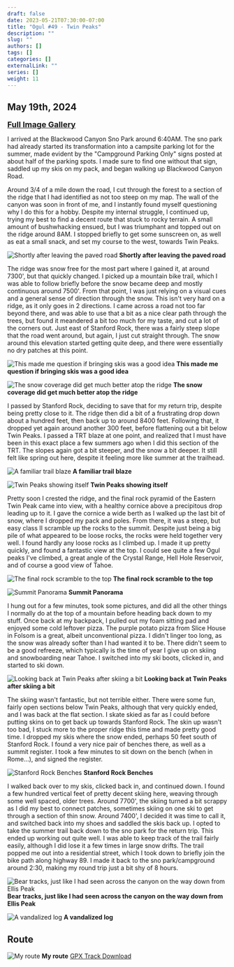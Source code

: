 ```yaml
---
draft: false
date: 2023-05-21T07:30:00-07:00
title: "Ogul #49 - Twin Peaks"
description: ""
slug: ""
authors: []
tags: []
categories: []
externalLink: ""
series: []
weight: 11
---
```

## May 19th, 2024

<a href="../galleries/twin-peaks-gallery/"><font size="4"><b>Full Image Gallery</b></font></a>

I arrived at the Blackwood Canyon Sno Park around 6:40AM. The sno park had already started its transformation into a campsite parking lot for the summer, made evident by the "Campground Parking Only" signs posted at about half of the parking spots. I made sure to find one without that sign, saddled up my skis on my pack, and began walking up Blackwood Canyon Road. 

Around 3/4 of a mile down the road, I cut through the forest to a section of the ridge that I had identified as not too steep on my map. The wall of the canyon was soon in front of me, and I instantly found myself questioning why I do this for a hobby. Despite my internal struggle, I continued up, trying my best to find a decent route that stuck to rocky terrain. A small amount of bushwhacking ensued, but I was triumphant and topped out on the ridge around 8AM. I stopped briefly to get some sunscreen on, as well as eat a small snack, and set my course to the west, towards Twin Peaks. 

![Shortly after leaving the paved road](https://s3.us-west-1.wasabisys.com/web-assets/twin-peaks-5-19-24/PXL_20240519_140629563.jpg?classes=shadow)
**Shortly after leaving the paved road**

The ridge was snow free for the most part where I gained it, at around 7300', but that quickly changed. I picked up a mountain bike trail, which I was able to follow briefly before the snow became deep and mostly continuous around 7500'. From that point, I was just relying on a visual cues and a general sense of direction through the snow. This isn't very hard on a ridge, as it only goes in 2 directions. I came across a road not too far beyond there, and was able to use that a bit as a nice clear path through the trees, but found it meandered a bit too much for my taste, and cut a lot of the corners out. Just east of Stanford Rock, there was a fairly steep slope that the road went around, but again, I just cut straight through. The snow around this elevation started getting quite deep, and there were essentially no dry patches at this point.

![This made me question if bringing skis was a good idea](https://s3.us-west-1.wasabisys.com/web-assets/twin-peaks-5-19-24/PXL_20240519_150136710.jpg?classes=shadow)
**This made me question if bringing skis was a good idea**

![The snow coverage did get much better atop the ridge](https://s3.us-west-1.wasabisys.com/web-assets/twin-peaks-5-19-24/PXL_20240519_152901057.jpg?classes=shadow)
**The snow coverage did get much better atop the ridge**

I passed by Stanford Rock, deciding to save that for my return trip, despite being pretty close to it. The ridge then did a bit of a frustrating drop down about a hundred feet, then back up to around 8400 feet. Following that, it dropped yet again around another 300 feet, before flattening out a bit below Twin Peaks. I passed a TRT blaze at one point, and realized that I must have been in this exact place a few summers ago when I did this section of the TRT. The slopes again got a bit steeper, and the snow a bit deeper. It still felt like spring out here, despite it feeling more like summer at the trailhead. 

![A familiar trail blaze](https://s3.us-west-1.wasabisys.com/web-assets/twin-peaks-5-19-24/PXL_20240519_165500679.jpg?classes=shadow)
**A familiar trail blaze**

![Twin Peaks showing itself](https://s3.us-west-1.wasabisys.com/web-assets/twin-peaks-5-19-24/PXL_20240519_164748488.jpg?classes=shadow)
**Twin Peaks showing itself**

Pretty soon I crested the ridge, and the final rock pyramid of the Eastern Twin Peak came into view, with a healthy cornice above a precipitous drop leading up to it. I gave the cornice a wide berth as I walked up the last bit of snow, where I dropped my pack and poles. From there, it was a steep, but easy class II scramble up the rocks to the summit. Despite just being a big pile of what appeared to be loose rocks, the rocks were held together very well. I found hardly any loose rocks as I climbed up. I made it up pretty quickly, and found a fantastic view at the top. I could see quite a few Ogul peaks I've climbed, a great angle of the Crystal Range, Hell Hole Reservoir, and of course a good view of Tahoe. 

![The final rock scramble to the top](https://s3.us-west-1.wasabisys.com/web-assets/twin-peaks-5-19-24/PXL_20240519_173649973.jpg?classes=shadow)
**The final rock scramble to the top**


![Summit Panorama](https://s3.us-west-1.wasabisys.com/web-assets/twin-peaks-5-19-24/PXL_20240519_174551704.PANO.jpg?classes=shadow)
**Summit Panorama**

I hung out for a few minutes, took some pictures, and did all the other things I normally do at the top of a mountain before heading back down to my stuff. Once back at my backpack, I pulled out my foam sitting pad and enjoyed some cold leftover pizza. The purple potato pizza from Slice House in Folsom is a great, albeit unconventional pizza. I didn't linger too long, as the snow was already softer than I had wanted it to be. There didn't seem to be a good refreeze, which typically is the time of year I give up on skiing and snowboarding near Tahoe. I switched into my ski boots, clicked in, and started to ski down. 

![Looking back at Twin Peaks after skiing a bit](https://s3.us-west-1.wasabisys.com/web-assets/twin-peaks-5-19-24/PXL_20240519_174551704.PANO.jpg?classes=shadow)
**Looking back at Twin Peaks after skiing a bit**

The skiing wasn't fantastic, but not terrible either. There were some fun, fairly open sections below Twin Peaks, although that very quickly ended, and I was back at the flat section. I skate skied as far as I could before putting skins on to get back up towards Stanford Rock. The skin up wasn't too bad, I stuck more to the proper ridge this time and made pretty good time. I dropped my skis where the snow ended, perhaps 50 feet south of Stanford Rock. I found a very nice pair of benches there, as well as a summit register. I took a few minutes to sit down on the bench (when in Rome...), and signed the register. 

![Stanford Rock Benches](https://s3.us-west-1.wasabisys.com/web-assets/twin-peaks-5-19-24/PXL_20240519_193010785.jpg?classes=shadow)
**Stanford Rock Benches**

I walked back over to my skis, clicked back in, and continued down. I found a few hundred vertical feet of pretty decent skiing here, weaving through some well spaced, older trees. Around 7700', the skiing turned a bit scrappy as I did my best to connect patches, sometimes skiing on one ski to get through a section of thin snow. Around 7400', I decided it was time to call it, and switched back into my shoes and saddled the skis back up. I opted to take the summer trail back down to the sno park for the return trip. This ended up working out quite well. I was able to keep track of the trail fairly easily, although I did lose it a few times in large snow drifts. The trail popped me out into a residential street, which I took down to briefly join the bike path along highway 89. I made it back to the sno park/campground around 2:30, making my round trip just a bit shy of 8 hours.

![Bear tracks, just like I had seen across the canyon on the way down from Ellis Peak](https://s3.us-west-1.wasabisys.com/web-assets/twin-peaks-5-19-24/PXL_20240519_201048419.jpg?classes=shadow)
**Bear tracks, just like I had seen across the canyon on the way down from Ellis Peak**

![A vandalized log](https://s3.us-west-1.wasabisys.com/web-assets/twin-peaks-5-19-24/PXL_20240519_204221308.jpg?classes=shadow)
**A vandalized log**

## Route
![My route](https://s3.us-west-1.wasabisys.com/web-assets/twin-peaks-5-19-24/twin-peaks-route.jpg?classes=shadow)
**My route**
[GPX Track Download](https://s3.us-west-1.wasabisys.com/web-assets/twin-peaks-5-19-24/twin-peaks-5-19-24.gpx)
